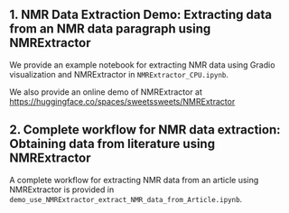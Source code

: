 ## 1. NMR Data Extraction Demo: Extracting data from an NMR data paragraph using NMRExtractor

We provide an example notebook for extracting NMR data using Gradio visualization and NMRExtractor in ```NMRExtractor_CPU.ipynb```.

We also provide an online demo of NMRExtractor at
https://huggingface.co/spaces/sweetssweets/NMRExtractor

## 2. Complete workflow for NMR data extraction: Obtaining data from literature using NMRExtractor

A complete workflow for extracting NMR data from an article using NMRExtractor is provided in ```demo_use_NMRExtractor_extract_NMR_data_from_Article.ipynb```.


